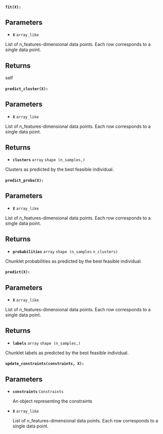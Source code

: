 #### `fit(X):`

## Parameters

- **`X`** `array_like`

List of n_features-dimensional data points.
Each row corresponds to a single data point.

## Returns

self

#### `predict_cluster(X):`

## Parameters

- **`X`** `array_like`

List of n_features-dimensional data points.
Each row corresponds to a single data point.

## Returns

- **`clusters`** `array` `shape (n_samples,)`

Clusters as predicted by the best feasible individual.

#### `predict_proba(X):`

## Parameters

- **`X`** `array_like`

List of n_features-dimensional data points.
Each row corresponds to a single data point.

## Returns

- **`probabilities`** `array` `shape (n_samples` `n_clusters)`

Chunklet probabilities as predicted by the best feasible individual.

#### `predict(X):`

## Parameters

- **`X`** `array_like`

List of n_features-dimensional data points.
Each row corresponds to a single data point.

## Returns

- **`labels`** `array` `shape (n_samples,)`

Chunklet labels as predicted by the best feasible individual.

#### `update_constraints(constraints, X):`

## Parameters

- **`constraints`** `Constraints`


    An object representing the constraints

- **`X`** `array_like`

  List of n_features-dimensional data points.
  Each row corresponds to a single data point.
